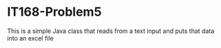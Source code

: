 # IT168-Problem5
This is a simple Java class that reads from a text input and puts that data into an excel file

